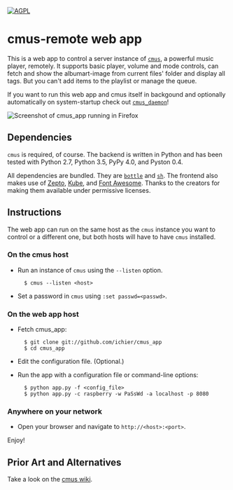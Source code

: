 [![AGPL](https://img.shields.io/badge/license-AGPL-blue.svg)](https://raw.githubusercontent.com/ichier/cmus_app/master/LICENSE)

# cmus-remote web app

This is a web app to control a server instance of
[`cmus`](https://cmus.github.io/), a powerful music player, remotely. It supports basic player, volume and mode controls, can fetch and show the albumart-image from current files' folder and display all tags. But you can't add items to the playlist or manage the queue.

If you want to run this web app and cmus itself in backgound and optionally automatically on system-startup check out [`cmus_daemon`](https://github.com/ichier/cmus_daemon)!

![Screenshot of cmus_app running in Firefox](cmus-app-screenshot.png)

## Dependencies

`cmus` is required, of course. The backend is written in Python and has been
tested with Python 2.7, Python 3.5, PyPy 4.0, and Pyston 0.4.

All dependencies are bundled. They are [`bottle`](http://bottlepy.org) and
[`sh`](http://amoffat.github.com/sh/). The frontend also makes use of
[Zepto](http://zeptojs.com/), [Kube](http://imperavi.com/kube), and [Font
Awesome](http://fortawesome.github.com/Font-Awesome/). Thanks to the creators
for making them available under permissive licenses. 

## Instructions

The web app can run on the same host as the `cmus` instance you want to control
or a different one, but both hosts will have to have `cmus` installed.

### On the cmus host

- Run an instance of `cmus` using the `--listen` option.

        $ cmus --listen <host>

- Set a password in `cmus` using `:set passwd=<passwd>`.

### On the web app host

- Fetch cmus_app:

        $ git clone git://github.com/ichier/cmus_app
        $ cd cmus_app

- Edit the configuration file. (Optional.)
- Run the app with a configuration file or command-line options:

        $ python app.py -f <config_file>
        $ python app.py -c raspberry -w PaSsWd -a localhost -p 8080

### Anywhere on your network

- Open your browser and navigate to `http://<host>:<port>`.

Enjoy!

## Prior Art and Alternatives

Take a look on the [cmus wiki](https://github.com/cmus/cmus/wiki/remote-control).
